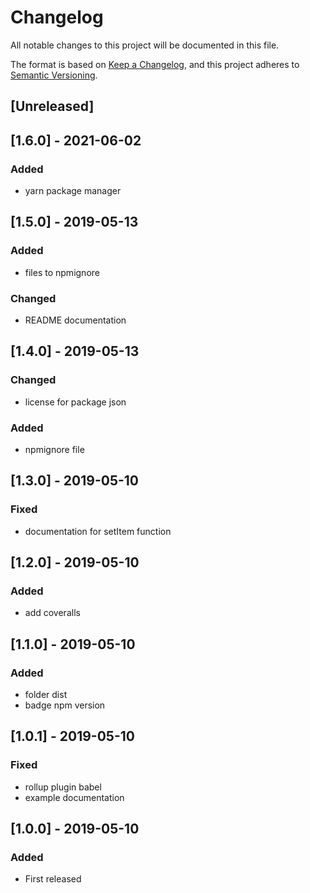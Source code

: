 # Changelog

All notable changes to this project will be documented in this file.

The format is based on [Keep a Changelog](https://keepachangelog.com/en/1.0.0/),
and this project adheres to [Semantic Versioning](https://semver.org/spec/v2.0.0.html).

## [Unreleased]
## [1.6.0] - 2021-06-02

### Added

- yarn package manager
## [1.5.0] - 2019-05-13

### Added

- files to npmignore

### Changed

- README documentation

## [1.4.0] - 2019-05-13

### Changed

- license for package json

### Added

- npmignore file

## [1.3.0] - 2019-05-10

### Fixed

- documentation for setItem function

## [1.2.0] - 2019-05-10

### Added

- add coveralls

## [1.1.0] - 2019-05-10

### Added

- folder dist
- badge npm version

## [1.0.1] - 2019-05-10

### Fixed

- rollup plugin babel
- example documentation

## [1.0.0] - 2019-05-10

### Added

- First released
